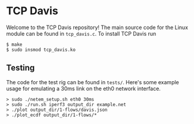 
# TCP Davis

Welcome to the TCP Davis repository!
The main source code for the Linux module can be found in `tcp_davis.c`.
To install TCP Davis run

```
$ make
$ sudo insmod tcp_davis.ko
```


## Testing

The code for the test rig can be found in `tests/`.
Here's some example usage for emulating a 30ms link on the eth0
network interface.

```
> sudo ./netem_setup.sh eth0 30ms
> sudo ./run.sh iperf3 output_dir example.net
> ./plot output_dir/1-flows/davis.json
> ./plot_ecdf output_dir/1-flows/*
```
